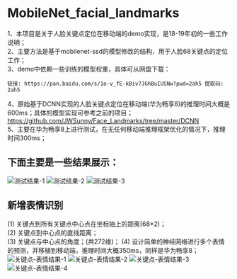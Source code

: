 # MobileNet_facial_landmarks
1、本项目是关于人脸关键点定位在移动端的demo实现，是18-19年初的一些工作说明；  
2、主要方法是基于mobilenet-ssd的模型修改的结构，用于人脸68关键点的定位工作；  
3、demo中依赖一些训练的模型权重，具体可从网盘下载：  
```
链接: https://pan.baidu.com/s/1o-v_fE-kBiv7JGhBuIUSNw?pwd=2ah5 提取码: 2ah5
```
4、原始基于DCNN实现的人脸关键点定位在移动端(华为畅享8)的推理时间大概是600ms；具体的模型实现可参考之前的项目；  
<https://github.com/JWSunny/Face_Landmarks/tree/master/DCNN>  
5、主要在华为畅享8上进行测试，在无任何移动端推理框架优化的情况下，推理时间300ms；  
## 下面主要是一些结果展示：  
![测试结果-1](landmark_01.png)
![测试结果-2](landmarks_02.png)
![测试结果-3](landmarks_03.png)  

## 新增表情识别
(1) 关键点到所有关键点中心点在坐标抽上的距离(68*2)；  
(2) 关键点到中心点的直线距离；  
(3) 关键点与中心点的角度；(共272维)；
(4) 设计简单的神经网络进行多个表情的预测，并移植到移动端，推理时间大概350ms，同样是华为畅享8；  
![关键点-表情结果-1](landmark_emotion_01.png)
![关键点-表情结果-2](landmark_emotion_02.png)
![关键点-表情结果-3](landmark_emotion_03.png)
![关键点-表情结果-4](landmark_emotion_04.png)
